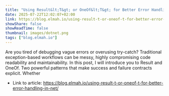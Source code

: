 ```yaml
---
title: "Using Result&lt;T&gt; or OneOf&lt;T&gt; for Better Error Handling in .NET"
date: 2025-07-22T12:02:07+02:00
link: https://blog.elmah.io/using-result-t-or-oneof-t-for-better-error-handling-in-net/
showShare: false
showReadTime: false
thumbnail: images/dotnet.png
tags: ["blog.elmah.io"]
---
```

Are you tired of debugging vague errors or overusing try-catch? Traditional exception-based workflows can be messy, highly compromising code readability and maintainability. In this post, I will introduce you to Result<T> and OneOf<T>. Two powerful patterns that make success and failure contracts explicit. Whether

- Link to article: https://blog.elmah.io/using-result-t-or-oneof-t-for-better-error-handling-in-net/
